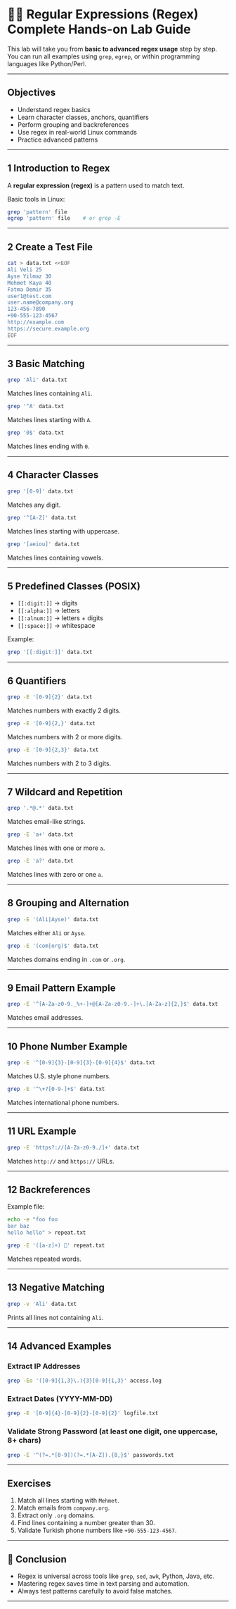 # 🧑‍💻 Regular Expressions (Regex) Complete Hands-on Lab Guide

This lab will take you from **basic to advanced regex usage** step by step.  
You can run all examples using `grep`, `egrep`, or within programming languages like Python/Perl.  

---

## Objectives
- Understand regex basics
- Learn character classes, anchors, quantifiers
- Perform grouping and backreferences
- Use regex in real-world Linux commands
- Practice advanced patterns

---

## 1️ Introduction to Regex

A **regular expression (regex)** is a pattern used to match text.  

Basic tools in Linux:
```bash
grep 'pattern' file
egrep 'pattern' file    # or grep -E
```

---

## 2️ Create a Test File

```bash
cat > data.txt <<EOF
Ali Veli 25
Ayse Yilmaz 30
Mehmet Kaya 40
Fatma Demir 35
user1@test.com
user.name@company.org
123-456-7890
+90-555-123-4567
http://example.com
https://secure.example.org
EOF
```

---

## 3️ Basic Matching

```bash
grep 'Ali' data.txt
```
 Matches lines containing `Ali`.

```bash
grep '^A' data.txt
```
 Matches lines starting with `A`.

```bash
grep '0$' data.txt
```
 Matches lines ending with `0`.

---

## 4️ Character Classes

```bash
grep '[0-9]' data.txt
```
 Matches any digit.

```bash
grep '^[A-Z]' data.txt
```
 Matches lines starting with uppercase.

```bash
grep '[aeiou]' data.txt
```
 Matches lines containing vowels.

---

## 5️ Predefined Classes (POSIX)

- `[[:digit:]]` → digits
- `[[:alpha:]]` → letters
- `[[:alnum:]]` → letters + digits
- `[[:space:]]` → whitespace

Example:
```bash
grep '[[:digit:]]' data.txt
```

---

## 6️ Quantifiers

```bash
grep -E '[0-9]{2}' data.txt
```
 Matches numbers with exactly 2 digits.

```bash
grep -E '[0-9]{2,}' data.txt
```
 Matches numbers with 2 or more digits.

```bash
grep -E '[0-9]{2,3}' data.txt
```
 Matches numbers with 2 to 3 digits.

---

## 7️ Wildcard and Repetition

```bash
grep '.*@.*' data.txt
```
 Matches email-like strings.

```bash
grep -E 'a+' data.txt
```
 Matches lines with one or more `a`.

```bash
grep -E 'a?' data.txt
```
 Matches lines with zero or one `a`.

---

## 8️ Grouping and Alternation

```bash
grep -E '(Ali|Ayse)' data.txt
```
 Matches either `Ali` or `Ayse`.

```bash
grep -E '(com|org)$' data.txt
```
 Matches domains ending in `.com` or `.org`.

---

## 9️ Email Pattern Example

```bash
grep -E '^[A-Za-z0-9._%+-]+@[A-Za-z0-9.-]+\.[A-Za-z]{2,}$' data.txt
```
 Matches email addresses.

---

## 10 Phone Number Example

```bash
grep -E '^[0-9]{3}-[0-9]{3}-[0-9]{4}$' data.txt
```
 Matches U.S. style phone numbers.

```bash
grep -E '^\+?[0-9-]+$' data.txt
```
 Matches international phone numbers.

---

## 11 URL Example

```bash
grep -E 'https?://[A-Za-z0-9./]+' data.txt
```
 Matches `http://` and `https://` URLs.

---

## 12 Backreferences

Example file:
```bash
echo -e "foo foo
bar baz
hello hello" > repeat.txt
```

```bash
grep -E '([a-z]+) ' repeat.txt
```
 Matches repeated words.

---

## 13 Negative Matching

```bash
grep -v 'Ali' data.txt
```
 Prints all lines not containing `Ali`.

---

## 14 Advanced Examples

### Extract IP Addresses
```bash
grep -Eo '([0-9]{1,3}\.){3}[0-9]{1,3}' access.log
```

### Extract Dates (YYYY-MM-DD)
```bash
grep -E '[0-9]{4}-[0-9]{2}-[0-9]{2}' logfile.txt
```

### Validate Strong Password (at least one digit, one uppercase, 8+ chars)
```bash
grep -E '^(?=.*[0-9])(?=.*[A-Z]).{8,}$' passwords.txt
```

---

## Exercises

1. Match all lines starting with `Mehmet`.  
2. Match emails from `company.org`.  
3. Extract only `.org` domains.  
4. Find lines containing a number greater than 30.  
5. Validate Turkish phone numbers like `+90-555-123-4567`.  

---

## 🚀 Conclusion
- Regex is universal across tools like `grep`, `sed`, `awk`, Python, Java, etc.  
- Mastering regex saves time in text parsing and automation.  
- Always test patterns carefully to avoid false matches.  

---
